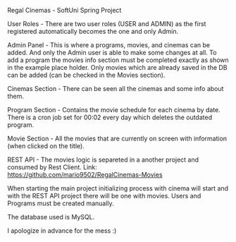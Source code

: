 Regal Cinemas - SoftUni Spring Project

User Roles - There are two user roles (USER and ADMIN) as the first registered automatically becomes the one and only Admin.

Admin Panel - This is where a programs, movies, and cinemas can be added. And only the Admin user is able to make some changes at all. 
To add a program the movies info section must be completed exactly as shown in the example place holder. Only movies which are already saved in the DB can be added (can be checked in the Movies section).

Cinemas Section - There can be seen all the cinemas and some info about them.

Program Section - Contains the movie schedule for each cinema by date. There is a cron job set for 00:02 every day which deletes the outdated program.

Movie Section - All the movies that are currently on screen with information (when clicked on the title).

REST API - The movies logic is separeted in a another project and consumed by Rest Client. Link: https://github.com/mario9502/RegalCinemas-Movies

When starting the main project initializing process with cinema will start and with the REST API project there will be one with movies. Users and Programs must be created manually.

The database used is MySQL.

I apologize in advance for the mess :)

